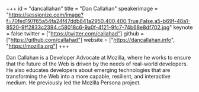 ﻿+++
id = "dancallahan"
title = "Dan Callahan"
speakerimage = "https://sessionize.com/image?f=70fed197f65a54fa24f47ddb841a2950,400,400,True,False,a5-b69f-48a1-8520-9ff2833c2394.c58018c6-9a0f-4121-9fc7-74b68e8df702.jpg"
keynote = false
twitter = ["https://twitter.com/callahad"]
github = ["https://github.com/callahad"]
website = ["https://dancallahan.info", "https://mozilla.org"]
+++

Dan Callahan is a Developer Advocate at Mozilla, where he works to ensure that the future of the Web is driven by the needs of real-world developers. He also educates developers about emerging technologies that are transforming the Web into a more capable, resilient, and interactive medium. He previously led the Mozilla Persona project.